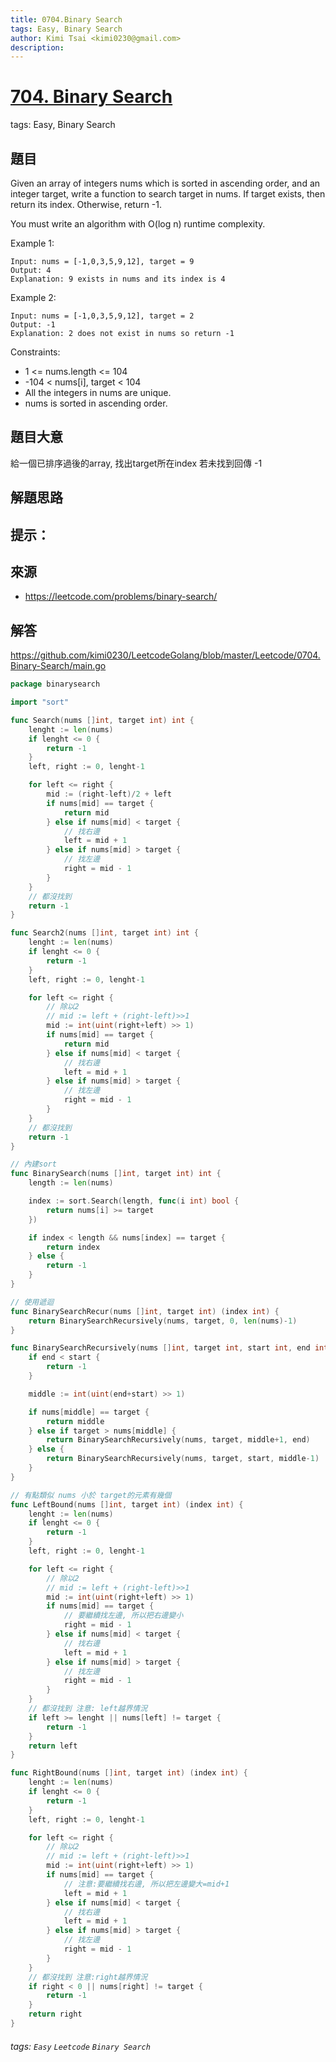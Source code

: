 ```yaml
---
title: 0704.Binary Search
tags: Easy, Binary Search
author: Kimi Tsai <kimi0230@gmail.com>
description:
---
```

# [704. Binary Search](https://leetcode.com/problems/binary-search/)
tags: Easy, Binary Search

## 題目

Given an array of integers nums which is sorted in ascending order, and an integer target, write a function to search target in nums. If target exists, then return its index. Otherwise, return -1.

You must write an algorithm with O(log n) runtime complexity.

 

Example 1:

```
Input: nums = [-1,0,3,5,9,12], target = 9
Output: 4
Explanation: 9 exists in nums and its index is 4
```

Example 2:

```
Input: nums = [-1,0,3,5,9,12], target = 2
Output: -1
Explanation: 2 does not exist in nums so return -1
```

Constraints:

* 1 <= nums.length <= 104
* -104 < nums[i], target < 104
* All the integers in nums are unique.
* nums is sorted in ascending order.

## 題目大意
給一個已排序過後的array, 找出target所在index
若未找到回傳 -1

## 解題思路


## 提示：


## 來源
* https://leetcode.com/problems/binary-search/
  
## 解答
https://github.com/kimi0230/LeetcodeGolang/blob/master/Leetcode/0704.Binary-Search/main.go

```go
package binarysearch

import "sort"

func Search(nums []int, target int) int {
	lenght := len(nums)
	if lenght <= 0 {
		return -1
	}
	left, right := 0, lenght-1

	for left <= right {
		mid := (right-left)/2 + left
		if nums[mid] == target {
			return mid
		} else if nums[mid] < target {
			// 找右邊
			left = mid + 1
		} else if nums[mid] > target {
			// 找左邊
			right = mid - 1
		}
	}
	// 都沒找到
	return -1
}

func Search2(nums []int, target int) int {
	lenght := len(nums)
	if lenght <= 0 {
		return -1
	}
	left, right := 0, lenght-1

	for left <= right {
		// 除以2
		// mid := left + (right-left)>>1
		mid := int(uint(right+left) >> 1)
		if nums[mid] == target {
			return mid
		} else if nums[mid] < target {
			// 找右邊
			left = mid + 1
		} else if nums[mid] > target {
			// 找左邊
			right = mid - 1
		}
	}
	// 都沒找到
	return -1
}

// 內建sort
func BinarySearch(nums []int, target int) int {
	length := len(nums)

	index := sort.Search(length, func(i int) bool {
		return nums[i] >= target
	})

	if index < length && nums[index] == target {
		return index
	} else {
		return -1
	}
}

// 使用遞迴
func BinarySearchRecur(nums []int, target int) (index int) {
	return BinarySearchRecursively(nums, target, 0, len(nums)-1)
}

func BinarySearchRecursively(nums []int, target int, start int, end int) int {
	if end < start {
		return -1
	}

	middle := int(uint(end+start) >> 1)

	if nums[middle] == target {
		return middle
	} else if target > nums[middle] {
		return BinarySearchRecursively(nums, target, middle+1, end)
	} else {
		return BinarySearchRecursively(nums, target, start, middle-1)
	}
}

// 有點類似 nums 小於 target的元素有幾個
func LeftBound(nums []int, target int) (index int) {
	lenght := len(nums)
	if lenght <= 0 {
		return -1
	}
	left, right := 0, lenght-1

	for left <= right {
		// 除以2
		// mid := left + (right-left)>>1
		mid := int(uint(right+left) >> 1)
		if nums[mid] == target {
			// 要繼續找左邊, 所以把右邊變小
			right = mid - 1
		} else if nums[mid] < target {
			// 找右邊
			left = mid + 1
		} else if nums[mid] > target {
			// 找左邊
			right = mid - 1
		}
	}
	// 都沒找到 注意: left越界情況
	if left >= lenght || nums[left] != target {
		return -1
	}
	return left
}

func RightBound(nums []int, target int) (index int) {
	lenght := len(nums)
	if lenght <= 0 {
		return -1
	}
	left, right := 0, lenght-1

	for left <= right {
		// 除以2
		// mid := left + (right-left)>>1
		mid := int(uint(right+left) >> 1)
		if nums[mid] == target {
			// 注意:要繼續找右邊, 所以把左邊變大=mid+1
			left = mid + 1
		} else if nums[mid] < target {
			// 找右邊
			left = mid + 1
		} else if nums[mid] > target {
			// 找左邊
			right = mid - 1
		}
	}
	// 都沒找到 注意:right越界情況
	if right < 0 || nums[right] != target {
		return -1
	}
	return right
}

```

###### tags: `Easy` `Leetcode` `Binary Search`